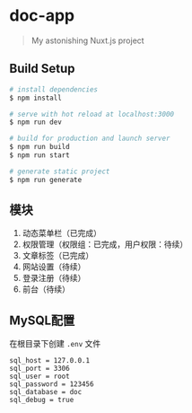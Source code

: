 # doc-app

> My astonishing Nuxt.js project

## Build Setup

```bash
# install dependencies
$ npm install

# serve with hot reload at localhost:3000
$ npm run dev

# build for production and launch server
$ npm run build
$ npm run start

# generate static project
$ npm run generate
```

## 模块

1. 动态菜单栏（已完成）
2. 权限管理（权限组：已完成，用户权限：待续）
3. 文章标签（已完成）
4. 网站设置（待续）
5. 登录注册（待续）
6. 前台（待续）

## MySQL配置

在根目录下创建 `.env` 文件
```
sql_host = 127.0.0.1
sql_port = 3306
sql_user = root
sql_password = 123456
sql_database = doc
sql_debug = true
```